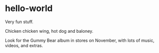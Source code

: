 # hello-world
Very fun stuff.

Chicken chicken wing, hot dog and baloney.

Look for the Gummy Bear album in stores on November, with lots of music, videos, and extras.
